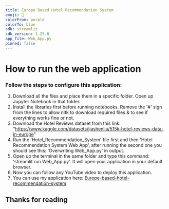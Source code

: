 ```yaml
---
title: Europe Based Hotel Recommendation System
emoji: 🏨
colorFrom: purple
colorTo: blue
sdk: streamlit
sdk_version: 1.25.0
app_file: Web_App.py
pinned: false
---
```


# How to run the web application


### Follow the steps to configure this application:

1. Download all the files and place them in a specific folder. Open up Jupyter Notebook in that folder.
2. Install the libraries first before running notebooks. Remove the '#' sign from the lines to allow nltk to download required files & to see if everything works fine or not.
3. Download the Hotel Reviews dataset from this link: "https://www.kaggle.com/datasets/jiashenliu/515k-hotel-reviews-data-in-europe"
4. Run the 'Hotel_Recommendation_System' file first and then 'Hotel Recommendation System Web App', after running the second one you should see this: 'Overwriting Web_App.py' in output.
5. Open up the terminal in the same folder and type this command: 'streamlit run Web_App.py'. It will open your application in your default browser.
6. Now you can follow any YouTube video to deploy this application.
7. You can use my application here: [Europe-based-hotel-recommendation-system](https://huggingface.co/spaces/AhmadHashim/Europe-based-hotel-recommendation-system)

## Thanks for reading

